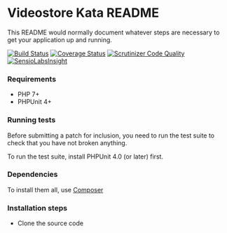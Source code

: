 # Videostore Kata README #

This README would normally document whatever steps are necessary to get your application up and running. 

[![Build Status](https://travis-ci.org/monxu-rp/videostore-kata.svg?branch=master)](https://travis-ci.org/monxu-rp/videostore-kata)
[![Coverage Status](https://coveralls.io/repos/github/monxu-rp/videostore-kata/badge.svg)](https://coveralls.io/github/monxu-rp/videostore-kata)
[![Scrutinizer Code Quality](https://scrutinizer-ci.com/g/monxu-rp/videostore-kata/badges/quality-score.png?b=master)](https://scrutinizer-ci.com/g/monxu-rp/videostore-kata/?branch=master)
[![SensioLabsInsight](https://insight.sensiolabs.com/projects/5414104f-193b-4be6-9de4-586e016e54a1/mini.png)](https://insight.sensiolabs.com/projects/5414104f-193b-4be6-9de4-586e016e54a1)

### Requirements ###

* PHP 7+
* PHPUnit 4+

### Running tests ###

Before submitting a patch for inclusion, you need to run the test suite to check that you have not broken anything.

To run the test suite, install PHPUnit 4.0 (or later) first.

### Dependencies ###

To install them all, use [Composer](https://getcomposer.org/)

### Installation steps ###

* Clone the source code
